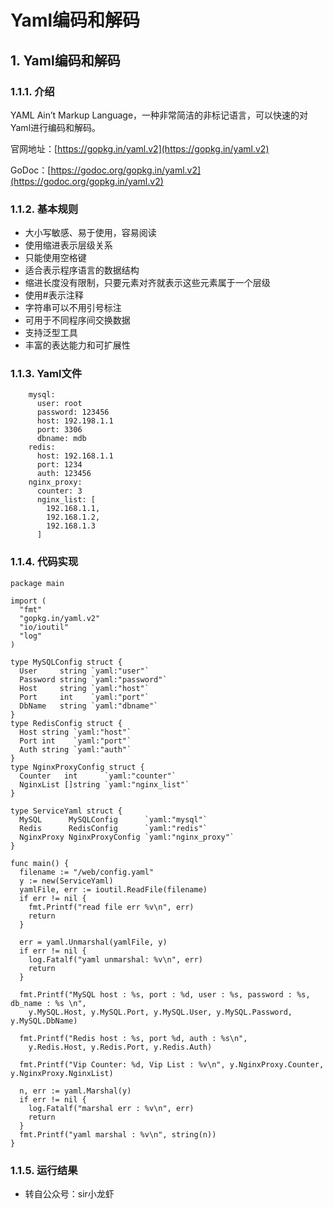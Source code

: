 # Yaml编码和解码

## 1. Yaml编码和解码 <a id="yaml&#x7F16;&#x7801;&#x548C;&#x89E3;&#x7801;"></a>

### 1.1.1. 介绍 <a id="&#x4ECB;&#x7ECD;"></a>

YAML Ain’t Markup Language，一种非常简洁的非标记语言，可以快速的对Yaml进行编码和解码。

官网地址：[https://gopkg.in/yaml.v2](https://gopkg.in/yaml.v2)

GoDoc：[https://godoc.org/gopkg.in/yaml.v2](https://godoc.org/gopkg.in/yaml.v2)

### 1.1.2. 基本规则 <a id="&#x57FA;&#x672C;&#x89C4;&#x5219;"></a>

* 大小写敏感、易于使用，容易阅读
* 使用缩进表示层级关系
* 只能使用空格键
* 适合表示程序语言的数据结构
* 缩进长度没有限制，只要元素对齐就表示这些元素属于一个层级
* 使用\#表示注释
* 字符串可以不用引号标注
* 可用于不同程序间交换数据
* 支持泛型工具
* 丰富的表达能力和可扩展性

### 1.1.3. Yaml文件 <a id="yaml&#x6587;&#x4EF6;"></a>

```text
    mysql:
      user: root
      password: 123456
      host: 192.198.1.1
      port: 3306
      dbname: mdb
    redis:
      host: 192.168.1.1
      port: 1234
      auth: 123456
    nginx_proxy:
      counter: 3
      nginx_list: [
        192.168.1.1,
        192.168.1.2,
        192.168.1.3
      ]
```

### 1.1.4. 代码实现 <a id="&#x4EE3;&#x7801;&#x5B9E;&#x73B0;"></a>

```text
package main

import (
  "fmt"
  "gopkg.in/yaml.v2"
  "io/ioutil"
  "log"
)

type MySQLConfig struct {
  User     string `yaml:"user"`
  Password string `yaml:"password"`
  Host     string `yaml:"host"`
  Port     int    `yaml:"port"`
  DbName   string `yaml:"dbname"`
}
type RedisConfig struct {
  Host string `yaml:"host"`
  Port int    `yaml:"port"`
  Auth string `yaml:"auth"`
}
type NginxProxyConfig struct {
  Counter   int      `yaml:"counter"`
  NginxList []string `yaml:"nginx_list"`
}

type ServiceYaml struct {
  MySQL      MySQLConfig      `yaml:"mysql"`
  Redis      RedisConfig      `yaml:"redis"`
  NginxProxy NginxProxyConfig `yaml:"nginx_proxy"`
}

func main() {
  filename := "/web/config.yaml"
  y := new(ServiceYaml)
  yamlFile, err := ioutil.ReadFile(filename)
  if err != nil {
    fmt.Printf("read file err %v\n", err)
    return
  }

  err = yaml.Unmarshal(yamlFile, y)
  if err != nil {
    log.Fatalf("yaml unmarshal: %v\n", err)
    return
  }

  fmt.Printf("MySQL host : %s, port : %d, user : %s, password : %s, db_name : %s \n",
    y.MySQL.Host, y.MySQL.Port, y.MySQL.User, y.MySQL.Password, y.MySQL.DbName)

  fmt.Printf("Redis host : %s, port %d, auth : %s\n",
    y.Redis.Host, y.Redis.Port, y.Redis.Auth)

  fmt.Printf("Vip Counter: %d, Vip List : %v\n", y.NginxProxy.Counter, y.NginxProxy.NginxList)

  n, err := yaml.Marshal(y)
  if err != nil {
    log.Fatalf("marshal err : %v\n", err)
    return
  }
  fmt.Printf("yaml marshal : %v\n", string(n))
}
```

### 1.1.5. 运行结果 <a id="&#x8FD0;&#x884C;&#x7ED3;&#x679C;"></a>

* 转自公众号：sir小龙虾

